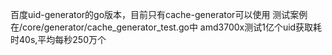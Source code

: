 百度uid-generator的go版本，目前只有cache-generator可以使用
测试案例在/core/generator/cache_generator_test.go中
amd3700x测试1亿个uid获取耗时40s,平均每秒250万个
